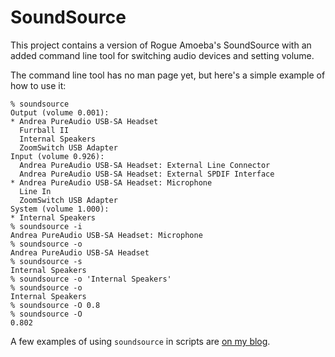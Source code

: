 SoundSource
===========

This project contains a version of Rogue Amoeba's SoundSource
with an added command line tool for switching audio devices
and setting volume.

The command line tool has no man page yet, but here's a simple
example of how to use it:

    % soundsource
    Output (volume 0.001):
    * Andrea PureAudio USB-SA Headset
      Furrball II
      Internal Speakers
      ZoomSwitch USB Adapter
    Input (volume 0.926):
      Andrea PureAudio USB-SA Headset: External Line Connector
      Andrea PureAudio USB-SA Headset: External SPDIF Interface
    * Andrea PureAudio USB-SA Headset: Microphone
      Line In
      ZoomSwitch USB Adapter
    System (volume 1.000):
    * Internal Speakers
    % soundsource -i
    Andrea PureAudio USB-SA Headset: Microphone
    % soundsource -o
    Andrea PureAudio USB-SA Headset
    % soundsource -s
    Internal Speakers
    % soundsource -o 'Internal Speakers'
    % soundsource -o
    Internal Speakers
    % soundsource -O 0.8
    % soundsource -O    
    0.802

A few examples of using `soundsource` in scripts are
[on my blog](http://njr.sabi.net/2014/06/21/soundsource-a-few-examples/).
